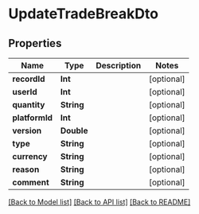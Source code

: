 # UpdateTradeBreakDto

## Properties
Name | Type | Description | Notes
------------ | ------------- | ------------- | -------------
**recordId** | **Int** |  | [optional] 
**userId** | **Int** |  | [optional] 
**quantity** | **String** |  | [optional] 
**platformId** | **Int** |  | [optional] 
**version** | **Double** |  | [optional] 
**type** | **String** |  | [optional] 
**currency** | **String** |  | [optional] 
**reason** | **String** |  | [optional] 
**comment** | **String** |  | [optional] 

[[Back to Model list]](../README.md#documentation-for-models) [[Back to API list]](../README.md#documentation-for-api-endpoints) [[Back to README]](../README.md)


